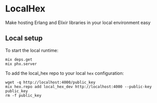 # LocalHex

Make hosting Erlang and Elixir libraries in your local environment easy

## Local setup


To start the local runtime:

```
mix deps.get
mix phx.server
```

To add the local_hex repo to your local `hex` configuration:

```
wget -q http://localhost:4000/public_key
mix hex.repo add local_hex_dev http://localhost:4000 --public-key public_key
rm -f public_key
```
